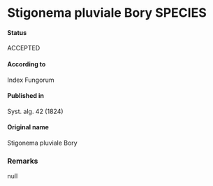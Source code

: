 Stigonema pluviale Bory SPECIES
=======

#### Status
ACCEPTED

#### According to
Index Fungorum

#### Published in
Syst. alg. 42 (1824)

#### Original name
Stigonema pluviale Bory

### Remarks
null